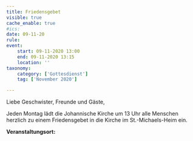 ```yaml
---
title: Friedensgebet
visible: true
cache_enable: true
#ics: 
date: 09-11-20
rule: 
event:
	start: 09-11-2020 13:00
	end: 09-11-2020 13:15
	location: ''
taxonomy:
	category: ['Gottesdienst']
	tag: ['November 2020']

---
```

Liebe Geschwister, Freunde und Gäste,

Jeden Montag lädt die Johannische Kirche um 13 Uhr alle Menschen herzlich zu einem Friedensgebet in die Kirche im St.-Michaels-Heim ein.



**Veranstaltungsort:** 

